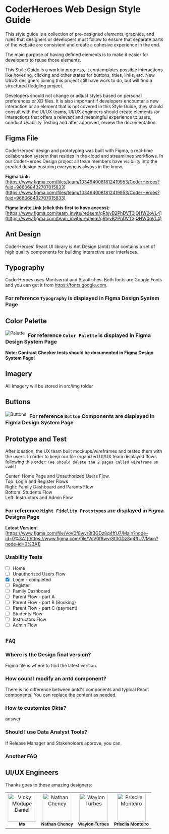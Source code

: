 # CoderHeroes Web Design Style Guide

This style guide is a collection of pre-designed elements, graphics, and rules that designers or developers must follow to ensure that separate parts of the website are consistent and create a cohesive experience in the end.

The main purpose of having defined elements is to make it easier for developers to reuse those elements.

This Style Guide is a work in progress, it contemplates possible interactions like hovering, clicking and other states for buttons, titles, links, etc. New UI/UX designers joining this project still have work to do, but will find a structured fledgling project.

Developers should not change or adjust styles based on personal preferences or XD files. It is also important if developers encounter a new interaction or an element that is not covered in this Style Guide, they should consult with the UI/UX teams, UI/UX engineers should create elements /or interactions that offers a relevant and meaningful experience to users, conduct Usability Testing and after approved, review the documentation.

## Figma File

CoderHeroes' design and prototyping was built with Figma, a real-time collaboration system that resides in the cloud and streamlines workflows. In our CoderHeroes Design project all team members have visibility into the created design ensuring everyone is always in the know.

**Figma Link:**
[https://www.figma.com/files/team/1034940081812419953/CoderHeroes?fuid=966068432707015833](https://www.figma.com/files/team/1034940081812419953/CoderHeroes?fuid=966068432707015833)

**Figma Invite Link (click this first to have access):**
[https://www.figma.com/team_invite/redeem/qRhjvB2PhDVT3jQHW0oVL4](https://www.figma.com/team_invite/redeem/qRhjvB2PhDVT3jQHW0oVL4)

## Ant Design

CoderHeroes' React UI library is Ant Design (antd) that contains a set of high quality components for building interactive user interfaces.

## Typography

CoderHeroes uses Montserrat and Staatliches. Both fonts are Google Fonts and you can get it from https://fonts.google.com.

### For reference `Typography` is displayed in Figma Design System Page

## Color Palette

<img src="Palette.svg"
  alt="Palette"
  style="float: left; margin-right: 10px;" 
/>

### For reference `Color Palette` is displayed in Figma Design System Page

**Note: Contrast Checker tests should be documented in Figma Design System Page!**

## Imagery

All Imagery will be stored in src/img folder

<!-- (lets change it to assets?)  -->

<!-- ## Forms - Ant Design Component

Something about Forms

## Iconography

Something about Iconography -->

## Buttons

<img src="Buttons.png"
  alt="Buttons"
  style="float: left; margin-right: 10px;" />

### For reference `Button` Components are displayed in Figma Design System Page

<!-- ## Spacing

Something -->

## Prototype and Test

After ideation, the UX team built mockups/wireframes and tested them with the users.
In order to keep our file organized UI/UX team displayed flows following this order:
`(We should delete the 2 pages called wireframe on code)`

Center: Home Page and Unauthorized Users Flow. <br>
Top: Login and Register Flows <br>
Right: Family Dashboard and Parents Flow <br>
Bottom: Students Flow <br>
Left: Instructors and Admin Flow <br>

### For reference `Hight Fidelity Prototypes` are displayed in Figma Designs Page

**Latest Version:**
[https://www.figma.com/file/VoV0f8wvr8t3GDz8q4ffU7/Main?node-id=0%3A1](https://www.figma.com/file/VoV0f8wvr8t3GDz8q4ffU7/Main?node-id=0%3A1)

### Usability Tests

- [ ] Home
- [ ] Unauthorized Users Flow
- [x] Login - completed
- [ ] Register
- [ ] Family Dashboard
- [ ] Parent Flow - part A
- [ ] Parent Flow - part B (Booking)
- [ ] Parent Flow - part C (payment)
- [ ] Students Flow
- [ ] Instructors Flow
- [ ] Admin Flow

## `FAQ`

### Where is the Design final version?

Figma file is where to find the latest version.

### How could I modify an antd component?

There is no difference between antd's components and typical React components. You can replace the content as needed.

### How to customize Okta?

answer

### Should I use Data Analyst Tools?

If Release Manager and Stakeholders approve, you can.

### Another FAQ

## UI/UX Engineers

Thanks goes to these amazing designers:

<!-- ALL-CONTRIBUTORS-LIST:START - Do not remove or modify this section -->
<!-- prettier-ignore -->
<table>

<tr><td align="center"><a href="https://github.com/moduped"><img src="https://avatars.githubusercontent.com/u/69601432?v=4" width="90px;" alt="Vicky Modupe Daniel"/><br /><sub><b>Mo</b></sub></a>

<td align="center"><a href="https://github.com/natecheney-dev "><img src="https://avatars.githubusercontent.com/u/88044347?v=4" width="90px;" alt="Nathan Cheney"/><br /><sub><b>Nathan Cheney</b></sub></a><br />

<td align="center"><a href="https://github.com/waylonturbes"><img src="https://avatars.githubusercontent.com/u/83845399?v=4" width="90px;" alt="Waylon Turbes"/><br /><sub><b>Waylon Turbes</b></sub></a>

<td align="center"><a href="https://github.com/PriscilaMonteiro "><img src="https://avatars.githubusercontent.com/u/77358128?v=4" width="90px;" alt="Priscila Monteiro"/><br /><sub><b>Priscila Monteiro</b></sub></a><br /></td></tr>

</table>

<!-- ALL-CONTRIBUTORS-LIST:END -->
